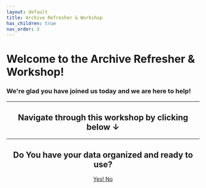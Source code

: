 ```yaml
---
layout: default
title: Archive Refresher & Workshop
has_children: true
nav_order: 3
---
```


# Welcome to the Archive Refresher & Workshop!
### We're glad you have joined us today and we are here to help!
---




## <center>Navigate through this workshop by clicking below ↓ </center>
---
## <center>Do You have your data organized and ready to use?</center>


<center><a href="{{ '/docs/Prepare-Materials' | relative_url }}" class="btn btn-custom fs-6 mb-4 mb-md-0">
  Yes!
</a> <a href="{{ '/docs/Prep-Your-Data.html' | relative_url }}" class="btn btn-custom fs-6 mb-4 mb-md-0">
  No
</a></center>